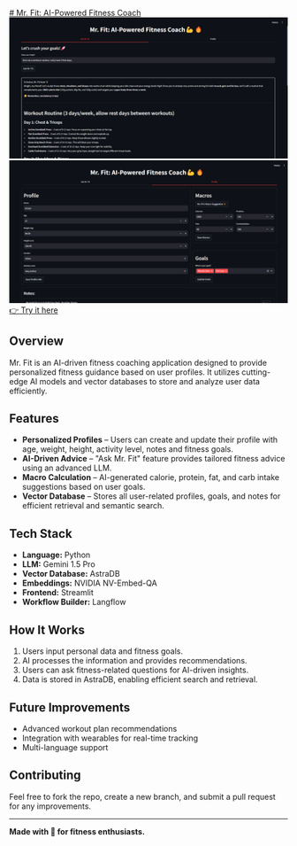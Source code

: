 [# Mr. Fit: AI-Powered Fitness Coach](https://mr-fit-ai-coach.streamlit.app)
![Ask Mr. Fit UI](ui_samp/Ask%20Mr%20Fit.png)
![Ask Mr. Fit UI2](ui_samp/Profile%20Section.png)
[👉 Try it here](https://mr-fit-ai-coach.streamlit.app) 

## Overview

Mr. Fit is an AI-driven fitness coaching application designed to provide personalized fitness guidance based on user profiles. It utilizes cutting-edge AI models and vector databases to store and analyze user data efficiently.

## Features

- **Personalized Profiles** – Users can create and update their profile with age, weight, height, activity level, notes and fitness goals.
- **AI-Driven Advice** – "Ask Mr. Fit" feature provides tailored fitness advice using an advanced LLM.
- **Macro Calculation** – AI-generated calorie, protein, fat, and carb intake suggestions based on user goals.
- **Vector Database** – Stores all user-related profiles, goals, and notes for efficient retrieval and semantic search.

## Tech Stack

- **Language:** Python  
- **LLM:** Gemini 1.5 Pro 
- **Vector Database:** AstraDB  
- **Embeddings:** NVIDIA NV-Embed-QA  
- **Frontend:** Streamlit  
- **Workflow Builder:** Langflow  

## How It Works

1. Users input personal data and fitness goals.
2. AI processes the information and provides recommendations.
3. Users can ask fitness-related questions for AI-driven insights.
4. Data is stored in AstraDB, enabling efficient search and retrieval.

## Future Improvements

- Advanced workout plan recommendations
- Integration with wearables for real-time tracking
- Multi-language support

## Contributing

Feel free to fork the repo, create a new branch, and submit a pull request for any improvements.

---

**Made with 💪  for fitness enthusiasts.**

